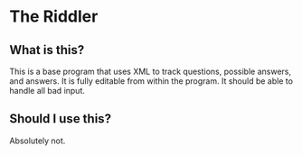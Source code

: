 # The Riddler

## What is this?
This is a base program that uses XML to track questions, possible answers, and answers. It is fully editable from within the program. It should be able to handle all bad input.

## Should I use this?
Absolutely not.
